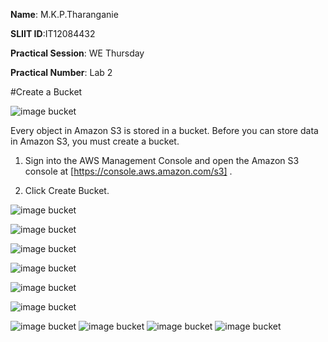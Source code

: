 **Name**: M.K.P.Tharanganie
 
 **SLIIT ID**:IT12084432
 
 **Practical Session**: WE Thursday 
 
 **Practical Number**: Lab 2

#Create a Bucket

![image bucket](http://i58.tinypic.com/15xkcd3.jpg)

Every object in Amazon S3 is stored in a bucket. Before you can store data in Amazon S3, you must create a bucket.

1. Sign into the AWS Management Console and open the Amazon S3 console at [https://console.aws.amazon.com/s3] .

2. Click Create Bucket.

![image bucket](http://i60.tinypic.com/2hzmtdi.jpg)

![image bucket](http://i58.tinypic.com/2zrdg29.jpg)

![image bucket](http://i62.tinypic.com/2gwyzdc.jpg)

![image bucket](http://i58.tinypic.com/spaurt.jpg)

![image bucket](http://i58.tinypic.com/33ccd1d.jpg)

![image bucket](http://i60.tinypic.com/28i3g3t.jpg)

![image bucket]()
![image bucket]()
![image bucket]()
![image bucket]()
